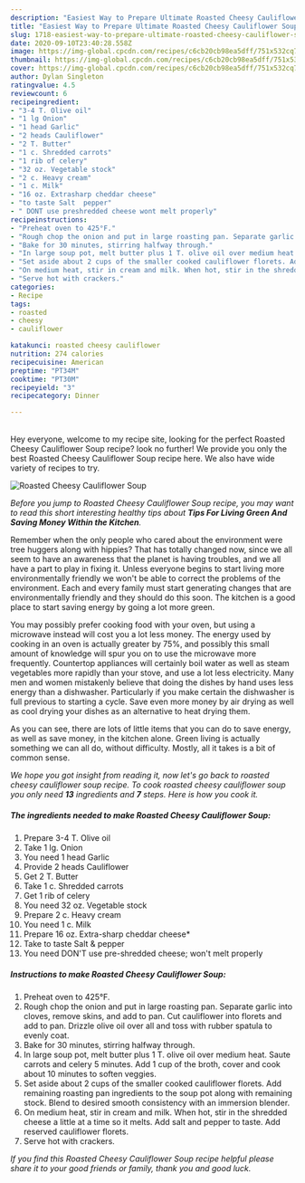 ```yaml
---
description: "Easiest Way to Prepare Ultimate Roasted Cheesy Cauliflower Soup"
title: "Easiest Way to Prepare Ultimate Roasted Cheesy Cauliflower Soup"
slug: 1718-easiest-way-to-prepare-ultimate-roasted-cheesy-cauliflower-soup
date: 2020-09-10T23:40:28.558Z
image: https://img-global.cpcdn.com/recipes/c6cb20cb98ea5dff/751x532cq70/roasted-cheesy-cauliflower-soup-recipe-main-photo.jpg
thumbnail: https://img-global.cpcdn.com/recipes/c6cb20cb98ea5dff/751x532cq70/roasted-cheesy-cauliflower-soup-recipe-main-photo.jpg
cover: https://img-global.cpcdn.com/recipes/c6cb20cb98ea5dff/751x532cq70/roasted-cheesy-cauliflower-soup-recipe-main-photo.jpg
author: Dylan Singleton
ratingvalue: 4.5
reviewcount: 6
recipeingredient:
- "3-4 T. Olive oil"
- "1 lg Onion"
- "1 head Garlic"
- "2 heads Cauliflower"
- "2 T. Butter"
- "1 c. Shredded carrots"
- "1 rib of celery"
- "32 oz. Vegetable stock"
- "2 c. Heavy cream"
- "1 c. Milk"
- "16 oz. Extrasharp cheddar cheese"
- "to taste Salt  pepper"
- " DONT use preshredded cheese wont melt properly"
recipeinstructions:
- "Preheat oven to 425°F."
- "Rough chop the onion and put in large roasting pan. Separate garlic into cloves, remove skins, and add to pan. Cut cauliflower into florets and add to pan. Drizzle olive oil over all and toss with rubber spatula to evenly coat."
- "Bake for 30 minutes, stirring halfway through."
- "In large soup pot, melt butter plus 1 T. olive oil over medium heat. Saute carrots and celery 5 minutes. Add 1 cup of the broth, cover and cook about 10 minutes to soften veggies."
- "Set aside about 2 cups of the smaller cooked cauliflower florets. Add remaining roasting pan ingredients to the soup pot along with remaining stock. Blend to desired smooth consistency with an immersion blender."
- "On medium heat, stir in cream and milk. When hot, stir in the shredded cheese a little at a time so it melts. Add salt and pepper to taste. Add reserved cauliflower florets."
- "Serve hot with crackers."
categories:
- Recipe
tags:
- roasted
- cheesy
- cauliflower

katakunci: roasted cheesy cauliflower 
nutrition: 274 calories
recipecuisine: American
preptime: "PT34M"
cooktime: "PT30M"
recipeyield: "3"
recipecategory: Dinner

---
```

<br>
Hey everyone, welcome to my recipe site, looking for the perfect Roasted Cheesy Cauliflower Soup recipe? look no further! We provide you only the best Roasted Cheesy Cauliflower Soup recipe here. We also have wide variety of recipes to try.
<br>


![Roasted Cheesy Cauliflower Soup](https://img-global.cpcdn.com/recipes/c6cb20cb98ea5dff/751x532cq70/roasted-cheesy-cauliflower-soup-recipe-main-photo.jpg)

<i>Before you jump to Roasted Cheesy Cauliflower Soup recipe, you may want to read this short interesting healthy tips about 
<strong>Tips For Living Green And Saving Money Within the Kitchen</strong>.</i>
</br>

Remember when the only people who cared about the environment were tree huggers along with hippies? That has totally changed now, since we all seem to have an awareness that the planet is having troubles, and we all have a part to play in fixing it. Unless everyone begins to start living more environmentally friendly we won't be able to correct the problems of the environment. Each and every family must start generating changes that are environmentally friendly and they should do this soon. The kitchen is a good place to start saving energy by going a lot more green.

You may possibly prefer cooking food with your oven, but using a microwave instead will cost you a lot less money. The energy used by cooking in an oven is actually greater by 75%, and possibly this small amount of knowledge will spur you on to use the microwave more frequently. Countertop appliances will certainly boil water as well as steam vegetables more rapidly than your stove, and use a lot less electricity. Many men and women mistakenly believe that doing the dishes by hand uses less energy than a dishwasher. Particularly if you make certain the dishwasher is full previous to starting a cycle. Save even more money by air drying as well as cool drying your dishes as an alternative to heat drying them.

As you can see, there are lots of little items that you can do to save energy, as well as save money, in the kitchen alone. Green living is actually something we can all do, without difficulty. Mostly, all it takes is a bit of common sense.


<i>We hope you got insight from reading it, now let's go back to roasted cheesy cauliflower soup recipe. To cook roasted cheesy cauliflower soup you only need <strong>13</strong> ingredients and <strong>7</strong> steps. Here is how you cook it.
</i>

##### The ingredients needed to make Roasted Cheesy Cauliflower Soup:

1. Prepare 3-4 T. Olive oil
1. Take 1 lg. Onion
1. You need 1 head Garlic
1. Provide 2 heads Cauliflower
1. Get 2 T. Butter
1. Take 1 c. Shredded carrots
1. Get 1 rib of celery
1. You need 32 oz. Vegetable stock
1. Prepare 2 c. Heavy cream
1. You need 1 c. Milk
1. Prepare 16 oz. Extra-sharp cheddar cheese*
1. Take to taste Salt &amp; pepper
1. You need  DON&#39;T use pre-shredded cheese; won&#39;t melt properly


##### Instructions to make Roasted Cheesy Cauliflower Soup:

1. Preheat oven to 425°F.
1. Rough chop the onion and put in large roasting pan. Separate garlic into cloves, remove skins, and add to pan. Cut cauliflower into florets and add to pan. Drizzle olive oil over all and toss with rubber spatula to evenly coat.
1. Bake for 30 minutes, stirring halfway through.
1. In large soup pot, melt butter plus 1 T. olive oil over medium heat. Saute carrots and celery 5 minutes. Add 1 cup of the broth, cover and cook about 10 minutes to soften veggies.
1. Set aside about 2 cups of the smaller cooked cauliflower florets. Add remaining roasting pan ingredients to the soup pot along with remaining stock. Blend to desired smooth consistency with an immersion blender.
1. On medium heat, stir in cream and milk. When hot, stir in the shredded cheese a little at a time so it melts. Add salt and pepper to taste. Add reserved cauliflower florets.
1. Serve hot with crackers.


<i>If you find this Roasted Cheesy Cauliflower Soup recipe helpful please share it to your good friends or family, thank you and good luck.</i>
